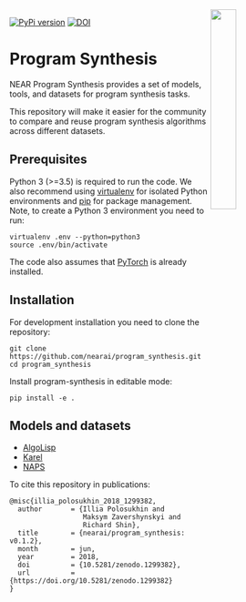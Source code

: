 <img src="logo.jpg" width=30% align="right" />

[![PyPi version](https://pypip.in/v/program-synthesis/badge.png)](https://pypi.org/project/program-synthesis/) [![DOI](https://zenodo.org/badge/DOI/10.5281/zenodo.1299382.svg)](https://doi.org/10.5281/zenodo.1299382)
# Program Synthesis
NEAR Program Synthesis provides a set of models, tools, and datasets for program synthesis tasks.

This repository will make it easier for the community to compare and reuse program synthesis algorithms across different
datasets.

## Prerequisites
Python 3 (>=3.5) is required to run the code. We also recommend using
[virtualenv](https://virtualenv.pypa.io/en/stable/) for isolated Python environments and
[pip](https://pypi.org/project/pip/) for package management. Note, to create a Python 3 environment you need to run:

```
virtualenv .env --python=python3
source .env/bin/activate
```

The code also assumes that [PyTorch](https://pytorch.org/) is already installed.

## Installation

For development installation you need to clone the repository:
```
git clone https://github.com/nearai/program_synthesis.git
cd program_synthesis
```

Install program-synthesis in editable mode:
```
pip install -e .
```

## Models and datasets
- [AlgoLisp](program_synthesis/algolisp)
- [Karel](program_synthesis/karel)
- [NAPS](program_synthesis/naps)

To cite this repository in publications:

    @misc{illia_polosukhin_2018_1299382,
      author       = {Illia Polosukhin and
                      Maksym Zavershynskyi and
                      Richard Shin},
      title        = {nearai/program_synthesis: v0.1.2},
      month        = jun,
      year         = 2018,
      doi          = {10.5281/zenodo.1299382},
      url          = {https://doi.org/10.5281/zenodo.1299382}
    }
